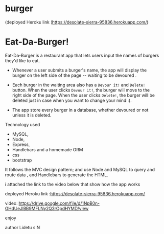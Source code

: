 # burger  
(deployed Heroku link   (https://desolate-sierra-95836.herokuapp.com/)

# Eat-Da-Burger! 
   Eat-Da-Burger is a restaurant app that lets users input the names of burgers they'd like to eat.

* Whenever a user submits a burger's name, the app will display the burger on the left side of the page -- waiting to be devoured .

* Each burger in the waiting area also has a `Devour it!` and `Delete!` button. When the user clicks `Devour it!`, the burger will move to the right side of the page. When the user clicks `Delete!`, the burger will be deleted just in case when you want to change your mind :). 

* The app store every burger in a database, whether devoured or not unless it is deleted.

Technology used
 * MySQL, 
 * Node, 
 * Express, 
 * Handlebars and a homemade ORM 
 * css
 * bootstrap
 
  It follows the MVC design pattern; and  use Node and MySQL to query and route data , and Handlebars to generate the HTML.

i attached  the link to the video below that show how the app works 

deployed Heroku link :https://desolate-sierra-95836.herokuapp.com/
         
video: https://drive.google.com/file/d/1NpB0n-GHdUeJlBB9MFLNy2Q3rOpdHYMD/view

enjoy 

author Lidetu s N
